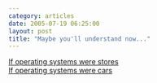 ```yaml
---
category: articles
date: 2005-07-19 06:25:00
layout: post
title: "Maybe you'll understand now..."
---
```


<a href="http://www.2guysamacandawebsite.com/article.php?id=635">If operating systems were stores</a><br><a href="http://applematters.com/index.php/section/comments/if_operating_systems_were_cars/">If operating systems were cars</a>
